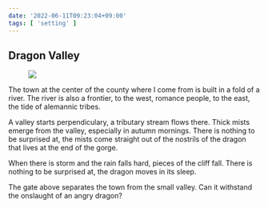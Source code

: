 ```yaml
---
date: '2022-06-11T09:23:04+09:00'
tags: [ 'setting' ]
---
```


## Dragon Valley

<figure class="banner">
<a href="https://www.fribourgregion.ch/en/fribourg/restaurants/pinte-des-trois-canards/"><img src="images/20220611_gate.jpg" loading="lazy" /></a>
<figcaption>
</figcaption>
</figure>

The town at the center of the county where I come from is built in a fold of a river. The river is also a frontier, to the west, romance people, to the east, the tide of alemannic tribes.

A valley starts perpendiculary, a tributary stream flows there. Thick mists emerge from the valley, especially in autumn mornings. There is nothing to be surprised at, the mists come straight out of the nostrils of the dragon that lives at the end of the gorge.

When there is storm and the rain falls hard, pieces of the cliff fall. There is nothing to be surprised at, the dragon moves in its sleep.

The gate above separates the town from the small valley. Can it withstand the onslaught of an angry dragon?

